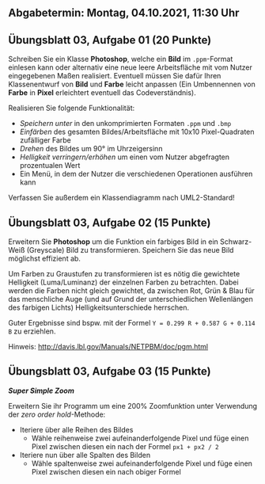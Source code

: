 ## Abgabetermin: Montag, 04.10.2021, 11:30 Uhr

## Übungsblatt 03, Aufgabe 01 (20 Punkte)

Schreiben Sie ein Klasse **Photoshop**, welche ein **Bild** im `.ppm`-Format einlesen kann oder alternativ eine neue leere Arbeitsfläche mit vom Nutzer eingegebenen Maßen realisiert. Eventuell müssen Sie dafür Ihren Klassenentwurf von **Bild** und **Farbe** leicht anpassen (Ein Umbennennen von **Farbe** in **Pixel** erleichtert eventuell das Codeverständnis).

Realisieren Sie folgende Funktionalität:
*   *Speichern unter* in den unkomprimierten Formaten `.ppm` und `.bmp`
*   *Einfärben* des gesamten Bildes/Arbeitsfläche mit 10x10 Pixel-Quadraten zufälliger Farbe
*   *Drehen* des Bildes um 90° im Uhrzeigersinn
*   *Helligkeit verringern/erhöhen* um einen vom Nutzer abgefragten prozentualen Wert
*   Ein Menü, in dem der Nutzer die verschiedenen Operationen ausführen kann 

Verfassen Sie außerdem ein Klassendiagramm nach UML2-Standard!

## Übungsblatt 03, Aufgabe 02 (15 Punkte)

Erweitern Sie **Photoshop** um die Funktion ein farbiges Bild in ein Schwarz-Weiß (Greyscale) Bild zu transformieren. Speichern Sie das neue Bild möglichst effizient ab.

Um Farben zu Graustufen zu transformieren ist es nötig die gewichtete Helligkeit (Luma/Luminanz) der einzelnen Farben zu betrachten. Dabei werden die Farben nicht gleich gewichtet, da zwischen Rot, Grün & Blau für das menschliche Auge (und auf Grund der unterschiedlichen Wellenlängen des farbigen Lichts) Helligkeitsunterschiede herrschen.

Guter Ergebnisse sind bspw. mit der Formel `Y = 0.299 R + 0.587 G + 0.114 B` zu erziehlen.

Hinweis: http://davis.lbl.gov/Manuals/NETPBM/doc/pgm.html

## Übungsblatt 03, Aufgabe 03 (15 Punkte)

***Super Simple Zoom***

Erweitern Sie ihr Programm um eine 200% Zoomfunktion unter Verwendung der *zero order hold*-Methode:
*   Iteriere über alle Reihen des Bildes
    *   Wähle reihenweise zwei aufeinanderfolgende Pixel und füge einen Pixel zwischen diesen ein nach der Formel `px1 + px2 / 2`
*   Iteriere nun über alle Spalten des Bilden
    *   Wähle spaltenweise zwei aufeinanderfolgende Pixel und füge einen Pixel zwischen diesen ein nach obiger Formel

